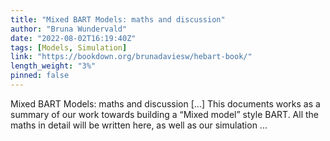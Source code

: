 ```yaml
---
title: "Mixed BART Models: maths and discussion"
author: "Bruna Wundervald"
date: "2022-08-02T16:19:40Z"
tags: [Models, Simulation]
link: "https://bookdown.org/brunadaviesw/hebart-book/"
length_weight: "3%"
pinned: false
---
```


Mixed BART Models: maths and discussion [...] This documents works as a summary of our work towards building a
“Mixed model” style BART. All the maths in detail will be written
here, as well as our simulation ...
